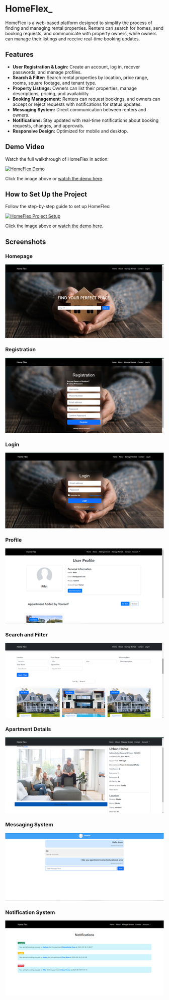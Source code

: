 # HomeFlex_

HomeFlex is a web-based platform designed to simplify the process of finding and managing rental properties. Renters can search for homes, send booking requests, and communicate with property owners, while owners can manage their listings and receive real-time booking updates.

## Features

- **User Registration & Login:** Create an account, log in, recover passwords, and manage profiles.
- **Search & Filter:** Search rental properties by location, price range, rooms, square footage, and tenant type.
- **Property Listings:** Owners can list their properties, manage descriptions, pricing, and availability.
- **Booking Management:** Renters can request bookings, and owners can accept or reject requests with notifications for status updates.
- **Messaging System:** Direct communication between renters and owners.
- **Notifications:** Stay updated with real-time notifications about booking requests, changes, and approvals.
- **Responsive Design:** Optimized for mobile and desktop.

## Demo Video

Watch the full walkthrough of HomeFlex in action:

[![HomeFlex Demo](https://i.ytimg.com/vi/kpkOmYzobsM/hqdefault.jpg?sqp=-oaymwEbCKgBEF5IVfKriqkDDggBFQAAiEIYAXABwAEG\u0026rs=AOn4CLCDfQO705G6PnGTG4_Qe9I)](https://www.youtube.com/watch?v=kpkOmYzobsM&t=1s)

Click the image above or [watch the demo here](https://www.youtube.com/watch?v=kpkOmYzobsM&t=1s).

## How to Set Up the Project

Follow the step-by-step guide to set up HomeFlex:

[![HomeFlex Project Setup](https://i.ytimg.com/vi/kpkOmYzobsM/hqdefault.jpg?sqp=-oaymwEbCKgBEF5IVfKriqkDDggBFQAAiEIYAXABwAEG\u0026rs=AOn4CLCDfQO705G6PnGTG4_Qe9I)](https://www.youtube.com/watch?v=SiFp6jj02Dc&t=36s)

Click the image above or [watch the demo here](https://www.youtube.com/watch?v=SiFp6jj02Dc&t=36s).

## Screenshots

### Homepage
![Homepage](screenshot/homepage.png)

### Registration
![Homepage](screenshot/register.png)

### Login
![Homepage](screenshot/login.png)

### Profile
![Homepage](screenshot/profile.png)

### Search and Filter
![Search and Filter](screenshot/manage_rentals.png)

### Apartment Details
![Booking Requests](screenshot/details.png)

### Messaging System
![Messaging System](screenshot/message.png)

### Notification System
![Homepage](screenshot/notifications.png)
